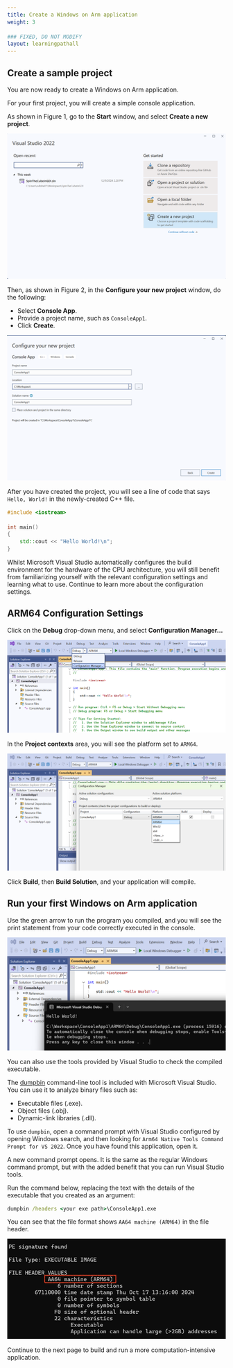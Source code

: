 ```yaml
---
title: Create a Windows on Arm application
weight: 3

### FIXED, DO NOT MODIFY
layout: learningpathall
---
```

## Create a sample project

You are now ready to create a Windows on Arm application.

For your first project, you will create a simple console application.

As shown in Figure 1, go to the **Start** window, and select **Create a new project**.  

![vs_new_proj1.png alt-text#center](./figures/vs_new_proj1.png "Figure 1: Create a new project.")

Then, as shown in Figure 2, in the **Configure your new project** window, do the following:

* Select **Console App**.
* Provide a project name, such as `ConsoleApp1`.
* Click **Create**.

![img2 alt-text#center](./figures/vs_new_proj2.png "Figure 2: Configure your new project.")

After you have created the project, you will see a line of code that says `Hello, World!` in the newly-created C++ file. 

```C++
#include <iostream>

int main()
{
    std::cout << "Hello World!\n";
}
```

Whilst Microsoft Visual Studio automatically configures the build environment for the hardware of the CPU architecture, you will still benefit from familiarizing yourself with the relevant configuration settings and learning what to use. Continue to learn more about the configuration settings.

## ARM64 Configuration Settings

Click on the **Debug** drop-down menu, and select **Configuration Manager...**

 ![img4 alt-text#center](./figures/vs_console_config1.png "Figure 3: Select Configuration Manager.")


In the **Project contexts** area, you will see the platform set to `ARM64`. 

 ![img5 alt-text#center](./figures/vs_console_config2.png "Figure 4: Project Contexts Menu.")

Click **Build**, then **Build Solution**, and your application will compile.

## Run your first Windows on Arm application

Use the green arrow to run the program you compiled, and you will see the print statement from your code correctly executed in the console.

 ![img6 alt-text#center](./figures/vs_console_exe.png "Figure 5: Project Contexts Menu.")

You can also use the tools provided by Visual Studio to check the compiled executable.

The [dumpbin](https://learn.microsoft.com/en-us/cpp/build/reference/dumpbin-reference?view=msvc-170) command-line tool is included with Microsoft Visual Studio. You can use it to analyze binary files such as:

* Executable files (.exe).
* Object files (.obj).
* Dynamic-link libraries (.dll). 

To use `dumpbin`, open a command prompt with Visual Studio configured by opening Windows search, and then looking for `Arm64 Native Tools Command Prompt for VS 2022`. Once you have found this application, open it.

A new command prompt opens. It is the same as the regular Windows command prompt, but with the added benefit that you can run Visual Studio tools.

Run the command below, replacing the text with the details of the executable that you created as an argument:

```cmd
dumpbin /headers <your exe path>\ConsoleApp1.exe
```

You can see that the file format shows `AA64 machine (ARM64)` in the file header.

 ![img7](./figures/vs_checkmachine.jpeg)

Continue to the next page to build and run a more computation-intensive application.